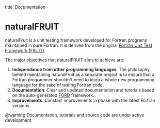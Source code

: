 title: Documentation

# naturalFRUIT
naturalFruit is a unit testing framework developed for Fortran programs maintained in pure Fortran. It is derived from the original [Fortran Unit Test Framework (FRUIT)](https://sourceforge.net/projects/fortranxunit).  

The major objectives that naturalFRUIT aims to achieve are:  
1. **Independance from other programming languages**: The philosophy behind maintaining naturalFruit as a separate project is to ensure that a Fortran programmer shouldn't need to learn a whole new programming language for the sake of testing Fortran code.  
2. **Documentation**: Clear and updated documentation and tutorials based on the auto-generated [FORD](https://github.com/Fortran-FOSS-Programmers/ford) framework.  
3. **Improvements**: Constant improvements in phase with the latest Fortran versions.  


@warning
Documentation, tutorials and source code are under active development
